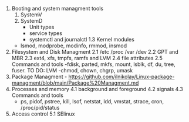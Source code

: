 1. Booting and system managment tools
      1. SystemV
      1. SystemD
            - Unit types
            - service types
            - systemctl and journalctl
  1.3 Kernel modules
    - lsmod, modprobe, modinfo, rmmod, insmod
2. Filesystem and Disk Managment
  2.1 /etc /proc /var /dev
  2.2 GPT and MBR
  2.3 ext4, xfs, tmpfs, ramfs and LVM
  2.4 file attributes
  2.5 Commands and tools
    -fdisk, parted, mkfs, mount, lsblk, df, du, tree, fuser. TO DO: LVM
    -chmod, chown, chgrp, umask
3. Package Managment - https://github.com/ilnikolay/Linux-package-managment/blob/main/Package%20Managment.md
4. Processes and memory
  4.1 background and foreground
  4.2 signals
  4.3 Commands and tools
    - ps, pidof, pstree, kill, lsof, netstat, ldd, vmstat, strace, cron, /proc/pid/status
5. Access control
  5.1 SElinux
